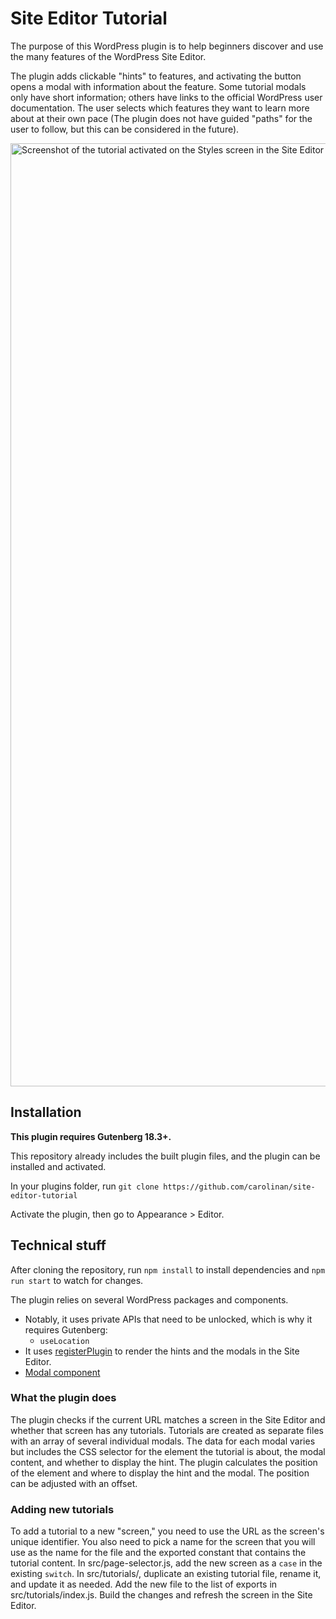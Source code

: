 # Site Editor Tutorial

The purpose of this WordPress plugin is to help beginners discover and use the many features of the WordPress Site Editor.

The plugin adds clickable "hints" to features, and activating the button opens a modal with information about the feature.
Some tutorial modals only have short information; others have links to the official WordPress user documentation.
The user selects which features they want to learn more about at their own pace (The plugin does not have guided "paths" for the user to follow, but this can be considered in the future).


<img width="1509" alt="Screenshot of the tutorial activated on the Styles screen in the Site Editor" src="https://github.com/carolinan/site-editor-tutorial/assets/7422055/742798ca-04dd-478f-b909-7c7df087d8c5">

## Installation

<b>This plugin requires Gutenberg 18.3+.</b>

This repository already includes the built plugin files, and the plugin can be installed and activated.

In your plugins folder, run `git clone https://github.com/carolinan/site-editor-tutorial`

Activate the plugin, then go to Appearance > Editor.

## Technical stuff

After cloning the repository,
run `npm install` to install dependencies and `npm run start` to watch for changes.

The plugin relies on several WordPress packages and components. 
- Notably, it uses private APIs that need to be unlocked, which is why it requires Gutenberg:
  -   `useLocation`
- It uses [registerPlugin](https://developer.wordpress.org/block-editor/reference-guides/packages/packages-plugins/) to render the hints and the modals in the Site Editor.
- [Modal component](https://developer.wordpress.org/block-editor/reference-guides/components/modal/)
 
### What the plugin does

The plugin checks if the current URL matches a screen in the Site Editor and whether that screen has any tutorials.
Tutorials are created as separate files with an array of several individual modals.
The data for each modal varies but includes the CSS selector for the element the tutorial is about, the modal content, and whether to display the hint.
The plugin calculates the position of the element and where to display the hint and the modal. The position can be adjusted with an offset.

### Adding new tutorials
To add a tutorial to a new "screen," you need to use the URL as the screen's unique identifier.
You also need to pick a name for the screen that you will use as the name for the file and the exported constant that contains the tutorial content.
In src/page-selector.js, add the new screen as a `case` in the existing `switch`.
In src/tutorials/, duplicate an existing tutorial file, rename it, and update it as needed.
Add the new file to the list of exports in src/tutorials/index.js.
Build the changes and refresh the screen in the Site Editor.




